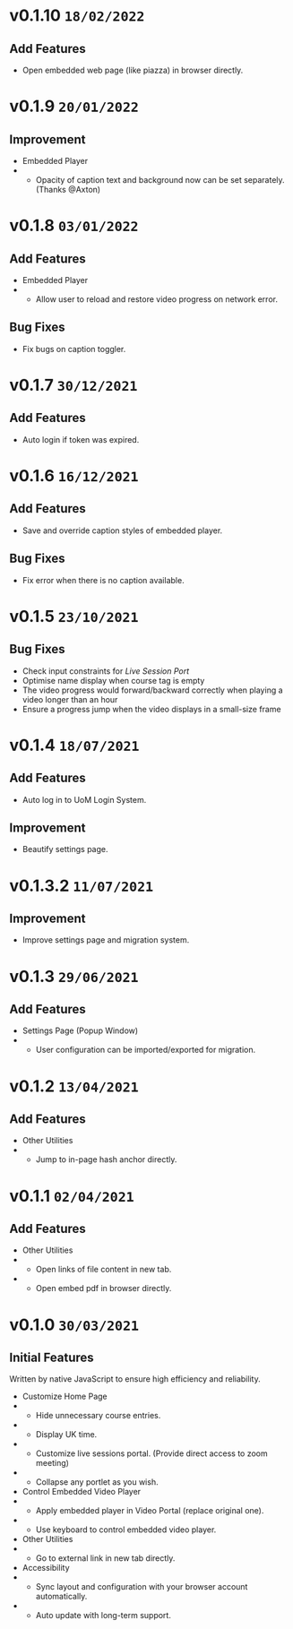 # v0.1.10 `18/02/2022`
## Add Features
+ Open embedded web page (like piazza) in browser directly.

# v0.1.9 `20/01/2022`
## Improvement
+ Embedded Player
+ + Opacity of caption text and background now can be set separately. (Thanks @Axton)

# v0.1.8 `03/01/2022`
## Add Features
+ Embedded Player
+ + Allow user to reload and restore video progress on network error.
## Bug Fixes
+ Fix bugs on caption toggler.

# v0.1.7 `30/12/2021`
## Add Features
+ Auto login if token was expired.

# v0.1.6 `16/12/2021`
## Add Features
+ Save and override caption styles of embedded player.
## Bug Fixes
+ Fix error when there is no caption available.

# v0.1.5 `23/10/2021`
## Bug Fixes
+ Check input constraints for *Live Session Port*
+ Optimise name display when course tag is empty
+ The video progress would forward/backward correctly when playing a video longer than an hour
+ Ensure a progress jump when the video displays in a small-size frame

# v0.1.4 `18/07/2021`
## Add Features
+ Auto log in to UoM Login System.
## Improvement
+ Beautify settings page.

# v0.1.3.2 `11/07/2021`
## Improvement
+ Improve settings page and migration system.

# v0.1.3 `29/06/2021`
## Add Features
+ Settings Page (Popup Window)
+ + User configuration can be imported/exported for migration.

# v0.1.2 `13/04/2021`
## Add Features
+ Other Utilities
+ + Jump to in-page hash anchor directly.

# v0.1.1 `02/04/2021`
## Add Features
+ Other Utilities
+ + Open links of file content in new tab.
+ + Open embed pdf in browser directly.

# v0.1.0 `30/03/2021`
## Initial Features
Written by native JavaScript to ensure high efficiency and reliability.
+ Customize Home Page
+ + Hide unnecessary course entries.
+ + Display UK time.
+ + Customize live sessions portal. (Provide direct access to zoom meeting)
+ + Collapse any portlet as you wish.
+ Control Embedded Video Player
+ + Apply embedded player in Video Portal (replace original one).
+ + Use keyboard to control embedded video player.
+ Other Utilities
+ + Go to external link in new tab directly.
+ Accessibility
+ + Sync layout and configuration with your browser account automatically.
+ + Auto update with long-term support.
